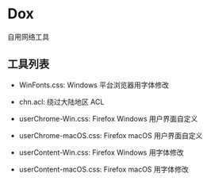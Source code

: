 # Dox

自用网络工具

## 工具列表

* WinFonts.css: Windows 平台浏览器用字体修改

* chn.acl: 绕过大陆地区 ACL

* userChrome-Win.css: Firefox Windows 用户界面自定义
* userChrome-macOS.css: Firefox macOS 用户界面自定义
* userContent-Win.css: Firefox Windows 用字体修改
* userContent-macOS.css: Firefox macOS 用字体修改
